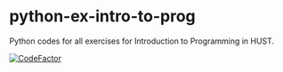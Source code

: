 # python-ex-intro-to-prog
 Python codes for all exercises for Introduction to Programming in HUST.

[![CodeFactor](https://www.codefactor.io/repository/github/htnminh/python-ex-intro-to-prog/badge)](https://www.codefactor.io/repository/github/htnminh/python-ex-intro-to-prog)

